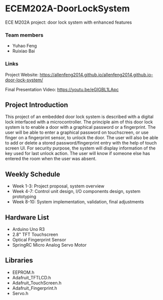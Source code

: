 # ECEM202A-DoorLockSystem
ECE M202A project: door lock system with enhanced features

### Team members
- Yuhao Feng
- Ruixiao Bai

### Links
Project Website: https://allenfeng2014.github.io/allenfeng2014.github.io-door-lock-system/

Final Presentation Video: https://youtu.be/eGlGBL1LApc

## Project Introduction
This project of an embedded door lock system is described with a digital lock interfaced with a microcontroller.
The principle aim of this door lock system is to enable a door with a graphical password or a fingerprint. The user will be able to
enter a graphical password on touchscreen, or use finger on a fingerprint sensor, to unlock the door. The user will also be able to
add or delete a stored password/fingerprint entry with the help of touch screen UI. For security purpose, the system will display 
information of the key used for last unlock action. The user will know if someone else has entered the room when the user was absent.

## Weekly Schedule
- Week 1-3: Project proposal, system overview
- Week 4-7: Control unit design, I/O components design, system prototyping
- Week 8-10: System implementation, validation, final adjustments

## Hardware List
- Arduino Uno R3
- 2.8" TFT Touchscreen
- Optical Fingerprint Sensor
- SpringRC Micro Analog Servo Motor

## Libraries
- EEPROM.h
- Adafruit_TFTLCD.h
- Adafruit_TouchScreen.h
- Adafruit_Fingerprint.h
- Servo.h

